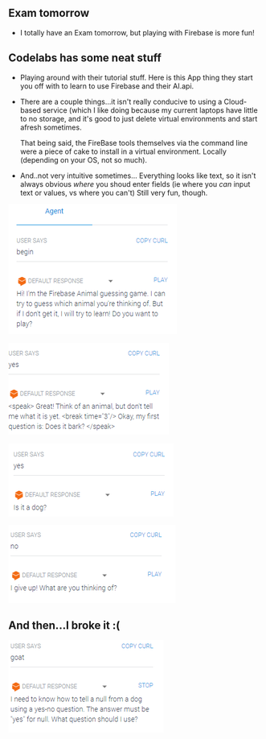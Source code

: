 ## Exam tomorrow

- I totally have an Exam tomorrow,
  but playing with Firebase is more fun!
  
## Codelabs has some neat stuff

- Playing around with their tutorial stuff.
  Here is this App thing they start you off with 
  to learn to use Firebase and their AI.api.
  
- There are a couple things...it isn't really
  conducive to using a Cloud-based service
  (which I like doing because my current laptops
  have little to no storage, and it's good to 
  just delete virtual environments and start afresh
  sometimes.
  
  That being said, the FireBase tools themselves
  via the command line were a piece of cake to install
  in a virtual environment. Locally (depending on your 
  OS, not so much). 
  
- And..not very intuitive sometimes...
  Everything looks like text, so it isn't always obvious
  *where* you shoud enter fields
  (ie where you *can* input text or values, vs where you can't)
  Still very fun, though.
  
![fb_001](/images/fb_001.png)

![fb_002](/images/fb_002.png)

![fb_003](/images/fb_003.png)

![fb_004](/images/fb_004.png)
  
## And then...I broke it :(
  
![fb_005](/images/fb_005.png)

